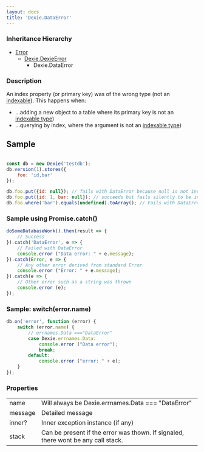 ```yaml
---
layout: docs
title: 'Dexie.DataError'
---
```


### Inheritance Hierarchy

* [Error](https://developer.mozilla.org/en-US/docs/Web/JavaScript/Reference/Global_Objects/Error)
  * [Dexie.DexieError](/docs/DexieErrors/DexieError)
    * Dexie.DataError

### Description 

An index property (or primary key) was of the wrong type (not an [indexable](/docs/Indexable-Type)). This happens when:

* ...adding a new object to a table where its primary key is not an [indexable type](/docs/Indexable-Type))
* ...querying by index, where the argument is not an [indexable type](/docs/Indexable-Type))

## Sample

```javascript

const db = new Dexie('testdb');
db.version(1).stores({
    foo: 'id,bar'
});

db.foo.put({id: null}); // fails with DataError because null is not indexable.
db.foo.put({id: 1, bar: null}); // succeeds but fails silently to be indexed by "id" index.
db.foo.where('bar').equals(undefined).toArray(); // Fails with DataError as undefined is not indexable.

```

### Sample using Promise.catch()

```javascript
doSomeDatabaseWork().then(result => {
    // Success
}).catch('DataError', e => {
    // Failed with DataError
    console.error ("Data error: " + e.message);
}).catch(Error, e => {
    // Any other error derived from standard Error
    console.error ("Error: " + e.message);
}).catch(e => {
    // Other error such as a string was thrown
    console.error (e);
});
```

### Sample: switch(error.name)

```javascript
db.on('error', function (error) {
    switch (error.name) {
        // errnames.Data ==="DataError"
        case Dexie.errnames.Data:
            console.error ("Data error");
            break;
        default:
            console.error ("error: " + e);
    }
});
```

### Properties

<table>
<tr><td>name</td><td>Will always be Dexie.errnames.Data === "DataError"</td></tr>
<tr><td>message</td><td>Detailed message</td></tr>
<tr><td>inner?</td><td>Inner exception instance (if any)</td></tr>
<tr><td>stack</td><td>Can be present if the error was thown. If signaled, there wont be any call stack.</td></tr>
</table>
